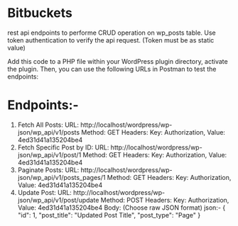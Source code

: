 # Bitbuckets
rest api endpoints to performe CRUD operation on wp_posts table. Use
token authentication to verify the api request. (Token must be as static value)

Add this code to a PHP file within your WordPress plugin directory, activate the plugin. Then, you can use the following URLs in Postman to test the endpoints:
# Endpoints:-
1. Fetch All Posts:
URL: http://localhost/wordpress/wp-json/wp_api/v1/posts
Method: GET
Headers:
Key: Authorization, Value: 4ed31d41a135204be4
2. Fetch Specific Post by ID:
URL: http://localhost/wordpress/wp-json/wp_api/v1/post/1
Method: GET
Headers:
Key: Authorization, Value: 4ed31d41a135204be4
3. Paginate Posts:
URL: http://localhost/wordpress/wp-json/wp_api/v1/posts_pages/1
Method: GET
Headers:
Key: Authorization, Value: 4ed31d41a135204be4
4. Update Post:
URL: http://localhost/wordpress/wp-json/wp_api/v1/post/update
Method: POST
Headers:
Key: Authorization, Value: 4ed31d41a135204be4
Body: (Choose raw JSON format)
json:- 
{
    "id": 1,
    "post_title": "Updated Post Title",
    "post_type": "Page"
}


